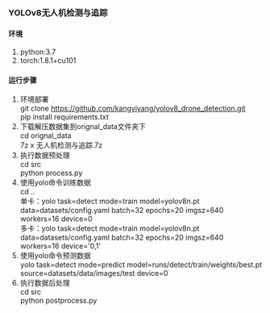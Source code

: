 ### YOLOv8无人机检测与追踪

#### 环境
1. python:3.7  
2. torch:1.8.1+cu101

#### 运行步骤
1. 环境部署  
git clone https://github.com/kangyiyang/yolov8_drone_detection.git  
pip install requirements.txt
2. 下载解压数据集到orignal_data文件夹下  
cd orignal_data  
7z x 无人机检测与追踪.7z
3. 执行数据预处理  
cd src  
python process.py
4. 使用yolo命令训练数据  
cd ..  
单卡：yolo task=detect mode=train model=yolov8n.pt data=datasets/config.yaml batch=32 epochs=20 imgsz=640 workers=16 device=0  
多卡：yolo task=detect mode=train model=yolov8n.pt data=datasets/config.yaml batch=32 epochs=20 imgsz=640 workers=16 device=\'0,1\'
5. 使用yolo命令预测数据  
yolo task=detect mode=predict model=runs/detect/train/weights/best.pt source=datasets/data/images/test device=0
6. 执行数据后处理  
cd src  
python postprocess.py

